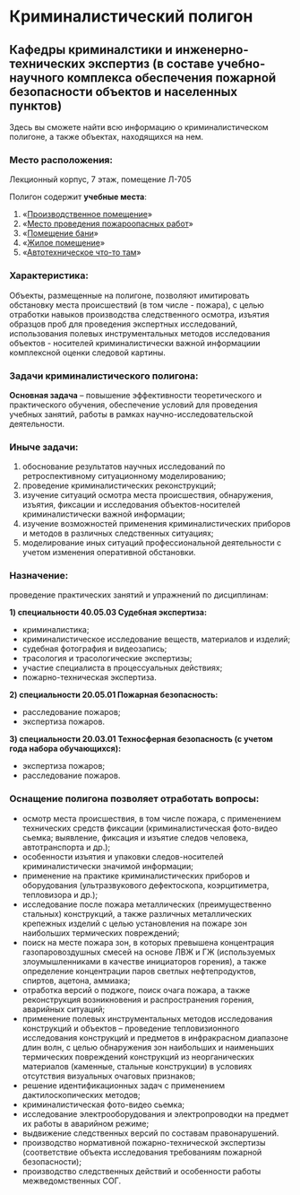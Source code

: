 # Криминалистический полигон 

## Кафедры криминалстики и инженерно-технических экспертиз (в составе учебно-научного комплекса обеспечения пожарной безопасности объектов и населенных пунктов) 
Здесь вы сможете найти всю информацию о криминалистическом полигоне, а также объектах, находящихся на нем. 
### Место расположения: 
Лекционный корпус, 7 этаж, помещение Л-705 
  
Полигон содержит **учебные места**:
1. «[Производственное помещение](https://rekkk1n.github.io/Production/)»
2. «[Место проведения пожароопасных работ](https://rekkk1n.github.io/firehazardous/)»
3. «[Помещение бани](https://rekkk1n.github.io/Bathhouse/)»
4. «[Жилое помещение](https://rekkk1n.github.io/Apartment/)»
5. «[Автотехническое что-то там](https://rekkk1n.github.io/AUTO/)»

### Характеристика: 
Объекты, размещенные на полигоне, позволяют имитировать обстановку места происшествий (в том числе - пожара), с целью отработки навыков производства следственного осмотра, изъятия образцов проб для проведения экспертных исследований, использования полевых инструментальных методов исследования объектов - носителей криминалистически важной информациии комплексной оценки следовой картины.

### Задачи криминалистического полигона:
**Основная задача** – повышение эффективности теоретического и практического обучения, обеспечение условий для проведения учебных занятий, работы в рамках научно-исследовательской деятельности.
### Иныче задачи:
1) обоснование результатов научных исследований по ретроспективному ситуационному моделированию;
2) проведение криминалистических реконструкций;
3) изучение ситуаций осмотра места происшествия, обнаружения, изъятия, фиксации и исследования объектов-носителей криминалистически важной информации;
4) изучение возможностей применения криминалистических приборов и методов в различных следственных ситуациях;
5) моделирование иных ситуаций профессиональной деятельности с учетом изменения оперативной обстановки.

### Назначение: 
проведение практических занятий и упражнений по дисциплинам:  

**1) специальности 40.05.03 Судебная экспертиза:**
- криминалистика;
- криминалистическое исследование веществ, материалов и изделий;
- судебная фотография и видеозапись;
- трасология и трасологические экспертизы;
- участие специалиста в процессуальных действиях;
- пожарно-техническая экспертиза.

**2) специальности 20.05.01 Пожарная безопасность:**
- расследование пожаров;
- экспертиза пожаров.

**3) специальности 20.03.01 Техносферная безопасность (с учетом года набора обучающихся):**
- экспертиза пожаров;
- расследование пожаров.



### Оснащение полигона позволяет отработать вопросы:
- осмотр места происшествия, в том числе пожара, с применением технических средств фиксации (криминалистическая фото-видео сьемка; выявление, фиксация и изъятие следов человека, автотранспорта и др.);
- особенности изъятия и упаковки следов-носителей криминалистически значимой информации;
- применение на практике криминалистических приборов и оборудования (ультразвукового дефектоскопа, коэрцитиметра, тепловизора и др.);
- исследование после пожара металлических (преимущественно стальных) конструкций, а также различных металлических крепежных изделий с целью установления на пожаре зон наибольших термических повреждений;
- поиск на месте пожара зон, в которых превышена концентрация газопаровоздушных смесей на основе ЛВЖ и ГЖ (используемых злоумышленниками в качестве инициаторов горения), а также определение концентрации паров светлых нефтепродуктов, спиртов, ацетона, аммиака;
- отработка версий о поджоге, поиск очага пожара, а также реконструкция возникновения и распространения горения, аварийных ситуаций;
- применение полевых инструментальных методов исследования конструкций и объектов – проведение тепловизионного исследования конструкций и предметов в инфракрасном диапазоне длин волн, с целью обнаружения зон наибольших и наименьших термических повреждений конструкций из неорганических материалов (каменные, стальные конструкции) в условиях отсутствия визуальных очаговых признаков;
- решение идентификационных задач с применением дактилоскопических методов;
- криминалистическая фото-видео сьемка;
- исследование электрооборудования и электропроводки на предмет их работы в аварийном режиме;
- выдвижение следственных версий по составам правонарушений.
- производство нормативной пожарно-технической экспертизы (соответствие объекта исследования требованиям пожарной безопасности);
- производство следственных действий и особенности работы межведомственных СОГ.



